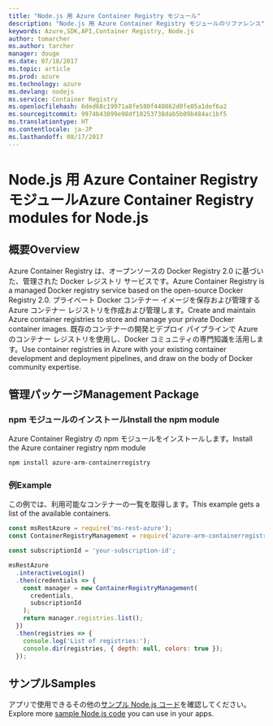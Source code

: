 ```yaml
---
title: "Node.js 用 Azure Container Registry モジュール"
description: "Node.js 用 Azure Container Registry モジュールのリファレンス"
keywords: Azure,SDK,API,Container Registry, Node.js
author: tomarcher
ms.author: tarcher
manager: douge
ms.date: 07/18/2017
ms.topic: article
ms.prod: azure
ms.technology: azure
ms.devlang: nodejs
ms.service: Container Registry
ms.openlocfilehash: 6ded68c19971a8fe580f440862d0fe05a1def6a2
ms.sourcegitcommit: 9974b43899e98df10253738dab5b09b484ac1bf5
ms.translationtype: HT
ms.contentlocale: ja-JP
ms.lasthandoff: 08/17/2017
---
```

# <a name="azure-container-registry-modules-for-nodejs"></a><span data-ttu-id="28ade-104">Node.js 用 Azure Container Registry モジュール</span><span class="sxs-lookup"><span data-stu-id="28ade-104">Azure Container Registry modules for Node.js</span></span>

## <a name="overview"></a><span data-ttu-id="28ade-105">概要</span><span class="sxs-lookup"><span data-stu-id="28ade-105">Overview</span></span>

<span data-ttu-id="28ade-106">Azure Container Registry は、オープンソースの Docker Registry 2.0 に基づいた、管理された Docker レジストリ サービスです。</span><span class="sxs-lookup"><span data-stu-id="28ade-106">Azure Container Registry is a managed Docker registry service based on the open-source Docker Registry 2.0.</span></span> <span data-ttu-id="28ade-107">プライベート Docker コンテナー イメージを保存および管理する Azure コンテナー レジストリを作成および管理します。</span><span class="sxs-lookup"><span data-stu-id="28ade-107">Create and maintain Azure container registries to store and manage your private Docker container images.</span></span> <span data-ttu-id="28ade-108">既存のコンテナーの開発とデプロイ パイプラインで Azure のコンテナー レジストリを使用し、Docker コミュニティの専門知識を活用します。</span><span class="sxs-lookup"><span data-stu-id="28ade-108">Use container registries in Azure with your existing container development and deployment pipelines, and draw on the body of Docker community expertise.</span></span>

## <a name="management-package"></a><span data-ttu-id="28ade-109">管理パッケージ</span><span class="sxs-lookup"><span data-stu-id="28ade-109">Management Package</span></span>

### <a name="install-the-npm-module"></a><span data-ttu-id="28ade-110">npm モジュールのインストール</span><span class="sxs-lookup"><span data-stu-id="28ade-110">Install the npm module</span></span>

<span data-ttu-id="28ade-111">Azure Container Registry の npm モジュールをインストールします。</span><span class="sxs-lookup"><span data-stu-id="28ade-111">Install the Azure container registry npm module</span></span>

```bash
npm install azure-arm-containerregistry
```

### <a name="example"></a><span data-ttu-id="28ade-112">例</span><span class="sxs-lookup"><span data-stu-id="28ade-112">Example</span></span>

<span data-ttu-id="28ade-113">この例では、利用可能なコンテナーの一覧を取得します。</span><span class="sxs-lookup"><span data-stu-id="28ade-113">This example gets a list of the available containers.</span></span>

```javascript
const msRestAzure = require('ms-rest-azure');
const ContainerRegistryManagement = require('azure-arm-containerregistry');

const subscriptionId = 'your-subscription-id';

msRestAzure
  .interactiveLogin()
  .then(credentials => {
    const manager = new ContainerRegistryManagement(
      credentials,
      subscriptionId
    );
    return manager.registries.list();
  })
  .then(registries => {
    console.log('List of registries:');
    console.dir(registries, { depth: null, colors: true });
  });
```

## <a name="samples"></a><span data-ttu-id="28ade-114">サンプル</span><span class="sxs-lookup"><span data-stu-id="28ade-114">Samples</span></span>

<span data-ttu-id="28ade-115">アプリで使用できるその他の[サンプル Node.js コード](https://azure.microsoft.com/resources/samples/?platform=nodejs)を確認してください。</span><span class="sxs-lookup"><span data-stu-id="28ade-115">Explore more [sample Node.js code](https://azure.microsoft.com/resources/samples/?platform=nodejs) you can use in your apps.</span></span>
